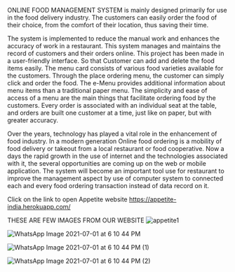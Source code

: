 ONLINE FOOD MANAGEMENT SYSTEM is mainly designed primarily for use in the food
delivery industry. The customers can easily order the food of their choice, from the comfort of
their location, thus saving their time.

The system is implemented to reduce the manual work and enhances the accuracy of work in a
restaurant. This system manages and maintains the record of customers and their orders online.
This project has been made in a user-friendly interface. So that Customer can add and delete the
food items easily. The menu card consists of various food varieties available for the customers.
Through the place ordering menu, the customer can simply click and order the food. The e-Menu
provides additional information about menu items than a traditional paper menu. The simplicity
and ease of access of a menu are the main things that facilitate ordering food by the customers.
Every order is associated with an individual seat at the table, and orders are built one customer at
a time, just like on paper, but with greater accuracy.

Over the years, technology has played a vital role in the enhancement of food industry. In a
modern generation Online food ordering is a mobility of food delivery or takeout from a local
restaurant or food cooperative. Now a days the rapid growth in the use of internet and the
technologies associated with it, the several opportunities are coming up on the web or mobile
application. The system will become an important tool use for restaurant to improve the
management aspect by use of computer system to connected each and every food ordering
transaction instead of data record on it.

Click on the link to open Appetite website
https://appetite-india.herokuapp.com/

THESE ARE FEW IMAGES FROM OUR WEBSITE 
![appetite1](https://user-images.githubusercontent.com/74810838/124124699-65097400-da96-11eb-83f5-20fe19b13cbd.png)

![WhatsApp Image 2021-07-01 at 6 10 44 PM](https://user-images.githubusercontent.com/74810838/124125935-c716a900-da97-11eb-9521-f2f8eff07c2a.jpeg)

![WhatsApp Image 2021-07-01 at 6 10 44 PM (1)](https://user-images.githubusercontent.com/74810838/124126083-ec0b1c00-da97-11eb-9988-294faf9a05b9.jpeg)

![WhatsApp Image 2021-07-01 at 6 10 44 PM (2)](https://user-images.githubusercontent.com/74810838/124126185-0cd37180-da98-11eb-80a2-4b5bac02e5f6.jpeg)


